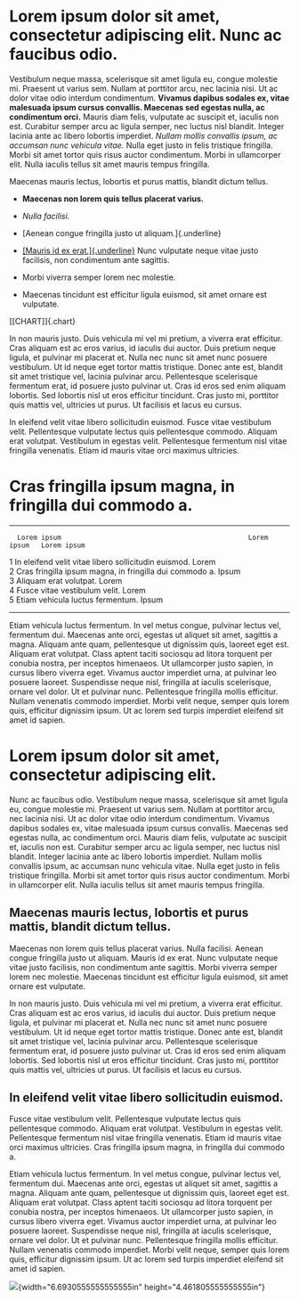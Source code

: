 Lorem ipsum dolor sit amet, consectetur adipiscing elit. Nunc ac faucibus odio. 
================================================================================

Vestibulum neque massa, scelerisque sit amet ligula eu, congue molestie
mi. Praesent ut varius sem. Nullam at porttitor arcu, nec lacinia nisi.
Ut ac dolor vitae odio interdum condimentum. **Vivamus dapibus sodales
ex, vitae malesuada ipsum cursus convallis. Maecenas sed egestas nulla,
ac condimentum orci.** Mauris diam felis, vulputate ac suscipit et,
iaculis non est. Curabitur semper arcu ac ligula semper, nec luctus nisl
blandit. Integer lacinia ante ac libero lobortis imperdiet. *Nullam
mollis convallis ipsum, ac accumsan nunc vehicula vitae.* Nulla eget
justo in felis tristique fringilla. Morbi sit amet tortor quis risus
auctor condimentum. Morbi in ullamcorper elit. Nulla iaculis tellus sit
amet mauris tempus fringilla.

Maecenas mauris lectus, lobortis et purus mattis, blandit dictum tellus.

-   **Maecenas non lorem quis tellus placerat varius.**

-   *Nulla facilisi.*

-   [Aenean congue fringilla justo ut aliquam.]{.underline}

-   [[Mauris id ex
    erat.]{.underline}](https://products.office.com/en-us/word) Nunc
    vulputate neque vitae justo facilisis, non condimentum ante
    sagittis.

-   Morbi viverra semper lorem nec molestie.

-   Maecenas tincidunt est efficitur ligula euismod, sit amet ornare est
    vulputate.

[\[CHART\]]{.chart}

In non mauris justo. Duis vehicula mi vel mi pretium, a viverra erat
efficitur. Cras aliquam est ac eros varius, id iaculis dui auctor. Duis
pretium neque ligula, et pulvinar mi placerat et. Nulla nec nunc sit
amet nunc posuere vestibulum. Ut id neque eget tortor mattis tristique.
Donec ante est, blandit sit amet tristique vel, lacinia pulvinar arcu.
Pellentesque scelerisque fermentum erat, id posuere justo pulvinar ut.
Cras id eros sed enim aliquam lobortis. Sed lobortis nisl ut eros
efficitur tincidunt. Cras justo mi, porttitor quis mattis vel, ultricies
ut purus. Ut facilisis et lacus eu cursus.

In eleifend velit vitae libero sollicitudin euismod. Fusce vitae
vestibulum velit. Pellentesque vulputate lectus quis pellentesque
commodo. Aliquam erat volutpat. Vestibulum in egestas velit.
Pellentesque fermentum nisl vitae fringilla venenatis. Etiam id mauris
vitae orci maximus ultricies.

Cras fringilla ipsum magna, in fringilla dui commodo a.
=======================================================

  --- --------------------------------------------------------- ------------- -------------
      Lorem ipsum                                               Lorem ipsum   Lorem ipsum
  1   In eleifend velit vitae libero sollicitudin euismod.      Lorem         
  2   Cras fringilla ipsum magna, in fringilla dui commodo a.   Ipsum         
  3   Aliquam erat volutpat.                                    Lorem         
  4   Fusce vitae vestibulum velit.                             Lorem         
  5   Etiam vehicula luctus fermentum.                          Ipsum         
  --- --------------------------------------------------------- ------------- -------------

Etiam vehicula luctus fermentum. In vel metus congue, pulvinar lectus
vel, fermentum dui. Maecenas ante orci, egestas ut aliquet sit amet,
sagittis a magna. Aliquam ante quam, pellentesque ut dignissim quis,
laoreet eget est. Aliquam erat volutpat. Class aptent taciti sociosqu ad
litora torquent per conubia nostra, per inceptos himenaeos. Ut
ullamcorper justo sapien, in cursus libero viverra eget. Vivamus auctor
imperdiet urna, at pulvinar leo posuere laoreet. Suspendisse neque nisl,
fringilla at iaculis scelerisque, ornare vel dolor. Ut et pulvinar nunc.
Pellentesque fringilla mollis efficitur. Nullam venenatis commodo
imperdiet. Morbi velit neque, semper quis lorem quis, efficitur
dignissim ipsum. Ut ac lorem sed turpis imperdiet eleifend sit amet id
sapien.

Lorem ipsum dolor sit amet, consectetur adipiscing elit. 
=========================================================

Nunc ac faucibus odio. Vestibulum neque massa, scelerisque sit amet
ligula eu, congue molestie mi. Praesent ut varius sem. Nullam at
porttitor arcu, nec lacinia nisi. Ut ac dolor vitae odio interdum
condimentum. Vivamus dapibus sodales ex, vitae malesuada ipsum cursus
convallis. Maecenas sed egestas nulla, ac condimentum orci. Mauris diam
felis, vulputate ac suscipit et, iaculis non est. Curabitur semper arcu
ac ligula semper, nec luctus nisl blandit. Integer lacinia ante ac
libero lobortis imperdiet. Nullam mollis convallis ipsum, ac accumsan
nunc vehicula vitae. Nulla eget justo in felis tristique fringilla.
Morbi sit amet tortor quis risus auctor condimentum. Morbi in
ullamcorper elit. Nulla iaculis tellus sit amet mauris tempus fringilla.

Maecenas mauris lectus, lobortis et purus mattis, blandit dictum tellus. 
-------------------------------------------------------------------------

Maecenas non lorem quis tellus placerat varius. Nulla facilisi. Aenean
congue fringilla justo ut aliquam. Mauris id ex erat. Nunc vulputate
neque vitae justo facilisis, non condimentum ante sagittis. Morbi
viverra semper lorem nec molestie. Maecenas tincidunt est efficitur
ligula euismod, sit amet ornare est vulputate.

In non mauris justo. Duis vehicula mi vel mi pretium, a viverra erat
efficitur. Cras aliquam est ac eros varius, id iaculis dui auctor. Duis
pretium neque ligula, et pulvinar mi placerat et. Nulla nec nunc sit
amet nunc posuere vestibulum. Ut id neque eget tortor mattis tristique.
Donec ante est, blandit sit amet tristique vel, lacinia pulvinar arcu.
Pellentesque scelerisque fermentum erat, id posuere justo pulvinar ut.
Cras id eros sed enim aliquam lobortis. Sed lobortis nisl ut eros
efficitur tincidunt. Cras justo mi, porttitor quis mattis vel, ultricies
ut purus. Ut facilisis et lacus eu cursus.

In eleifend velit vitae libero sollicitudin euismod. 
-----------------------------------------------------

Fusce vitae vestibulum velit. Pellentesque vulputate lectus quis
pellentesque commodo. Aliquam erat volutpat. Vestibulum in egestas
velit. Pellentesque fermentum nisl vitae fringilla venenatis. Etiam id
mauris vitae orci maximus ultricies. Cras fringilla ipsum magna, in
fringilla dui commodo a.

Etiam vehicula luctus fermentum. In vel metus congue, pulvinar lectus
vel, fermentum dui. Maecenas ante orci, egestas ut aliquet sit amet,
sagittis a magna. Aliquam ante quam, pellentesque ut dignissim quis,
laoreet eget est. Aliquam erat volutpat. Class aptent taciti sociosqu ad
litora torquent per conubia nostra, per inceptos himenaeos. Ut
ullamcorper justo sapien, in cursus libero viverra eget. Vivamus auctor
imperdiet urna, at pulvinar leo posuere laoreet. Suspendisse neque nisl,
fringilla at iaculis scelerisque, ornare vel dolor. Ut et pulvinar nunc.
Pellentesque fringilla mollis efficitur. Nullam venenatis commodo
imperdiet. Morbi velit neque, semper quis lorem quis, efficitur
dignissim ipsum. Ut ac lorem sed turpis imperdiet eleifend sit amet id
sapien.

![](media/image1.jpeg){width="6.6930555555555555in"
height="4.461805555555555in"}
